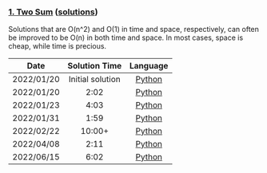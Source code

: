 ### [1. Two Sum](https://leetcode.com/problems/two-sum/) ([solutions](https://github.com/pete-debiase/Comprog/blob/main/Solutions/1.%20Two%20Sum/))
Solutions that are O(n^2) and O(1) in time and space, respectively, can often be improved to be O(n) in both time and space. In most cases, space is cheap, while time is precious.

|    Date    |  Solution Time   |                                                  Language                                                  |
|:----------:|:----------------:|:----------------------------------------------------------------------------------------------------------:|
| 2022/01/20 | Initial solution |      [Python](https://github.com/pete-debiase/Comprog/blob/main/Solutions/1.%20Two%20Sum/two_sum.py)       |
| 2022/01/20 |       2:02       | [Python](https://github.com/pete-debiase/Comprog/blob/main/Solutions/1.%20Two%20Sum/two_sum_2022-01-20.py) |
| 2022/01/23 |       4:03       | [Python](https://github.com/pete-debiase/Comprog/blob/main/Solutions/1.%20Two%20Sum/two_sum_2022-01-23.py) |
| 2022/01/31 |       1:59       | [Python](https://github.com/pete-debiase/Comprog/blob/main/Solutions/1.%20Two%20Sum/two_sum_2022-01-31.py) |
| 2022/02/22 |      10:00+      | [Python](https://github.com/pete-debiase/Comprog/blob/main/Solutions/1.%20Two%20Sum/two_sum_2022-02-22.py) |
| 2022/04/08 |       2:11       | [Python](https://github.com/pete-debiase/Comprog/blob/main/Solutions/1.%20Two%20Sum/two_sum_2022-04-08.py) |
| 2022/06/15 |       6:02       | [Python](https://github.com/pete-debiase/Comprog/blob/main/Solutions/1.%20Two%20Sum/two_sum_2022-06-15.py) |
